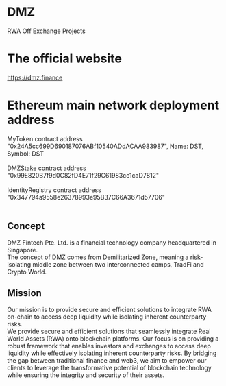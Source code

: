 # DMZ
RWA Off Exchange Projects

# The official website
https://dmz.finance

# Ethereum main network deployment address
MyToken contract address "0x24A5cc699D690187076ABf10540ADdACAA983987", Name: DST, Symbol: DST <br><br>
DMZStake contract address "0x99E820B7f9d0C82fD4E71f29C61983cc1caD7812"<br><br>
IdentityRegistry contract address "0x347794a9558e26378993e95B37C66A3671d57706"<br><br>

## Concept
DMZ Fintech Pte. Ltd. is a financial technology company headquartered in Singapore.<br>
The concept of DMZ comes from Demilitarized Zone, meaning a risk-isolating middle zone between two interconnected camps, TradFi and Crypto World.

## Mission
Our mission is to provide secure and efficient solutions to integrate RWA on-chain to access deep liquidity while isolating inherent counterparty risks.<br>
We provide secure and efficient solutions that seamlessly integrate Real World Assets (RWA) onto blockchain platforms. Our focus is on providing a robust framework that enables investors and exchanges to access deep liquidity while effectively isolating inherent counterparty risks. By bridging the gap between traditional finance and web3, we aim to empower our clients to leverage the transformative potential of blockchain technology while ensuring the integrity and security of their assets.<br>
